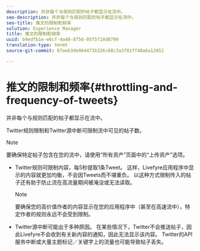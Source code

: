 ```yaml
---
description: 并非每个与规则匹配的帖子都显示在流中。
seo-description: 并非每个与规则匹配的帖子都显示在流中。
seo-title: 推文的限制和频率
solution: Experience Manager
title: 推文的限制和频率
uuid: b9edfb1e-e6cf-4a48-8756-05f5f18d8799
translation-type: tm+mt
source-git-commit: 67aeb3de964473b326c88c3a3f81ff48a6a12652

---
```



# 推文的限制和频率{#throttling-and-frequency-of-tweets}

并非每个与规则匹配的帖子都显示在流中。

Twitter规则限制和Twitter源中断可限制流中可见的帖子数。

>[!NOTE]
>
>要确保特定帖子包含在您的流中，请使用“所有资产”页面中的“上传资产”选项。

* Twitter规则可限制内容，每5秒提取1条Tweet。 这样，Livefyre应用程序中显示的内容就更加均衡，不会因Tweets而不堪重负。 以这种方式限制传入的帖子还有助于防止流在高流量期间被淹没或无法读取。

   >[!NOTE]
   >
   >要确保您的高价值作者的内容显示在您的应用程序中（甚至在高速流中），特定作者的规则永远不会受到限制。

* Twitter源中断可能出于多种原因。 在某些情况下，Twitter不会推送帖子，因此Livefyre不会收到有关新内容的通知，因此无法显示该内容。 Twitter的API服务中断或大量主题标记／关键字上的流量也可能导致帖子丢失。

